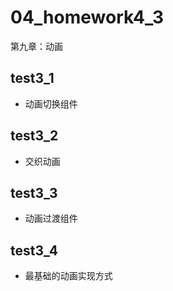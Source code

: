 # 04_homework4_3

第九章：动画

## test3_1

- 动画切换组件

## test3_2

- 交织动画

## test3_3

- 动画过渡组件

## test3_4

- 最基础的动画实现方式

